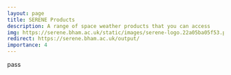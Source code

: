 ```yaml
---
layout: page
title: SERENE Products
description: A range of space weather products that you can access
img: https://serene.bham.ac.uk/static/images/serene-logo.22a05ba05f53.png
redirect: https://serene.bham.ac.uk/output/
importance: 4
---
```


pass
